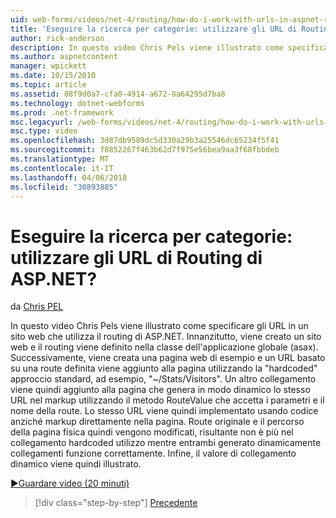 ```yaml
---
uid: web-forms/videos/net-4/routing/how-do-i-work-with-urls-in-aspnet-routing
title: 'Eseguire la ricerca per categorie: utilizzare gli URL di Routing di ASP.NET? | Microsoft Docs'
author: rick-anderson
description: In questo video Chris Pels viene illustrato come specificare gli URL in un sito web che utilizza il routing di ASP.NET. Prima di tutto, viene creato un sito web e il routing viene definito nel GL....
ms.author: aspnetcontent
manager: wpickett
ms.date: 10/15/2010
ms.topic: article
ms.assetid: 08f9d0a7-cfa0-4914-a672-8a64295d7ba8
ms.technology: dotnet-webforms
ms.prod: .net-framework
msc.legacyurl: /web-forms/videos/net-4/routing/how-do-i-work-with-urls-in-aspnet-routing
msc.type: video
ms.openlocfilehash: 3d87db9589dc5d330a29b3a25546dc65234f5f41
ms.sourcegitcommit: f8852267f463b62d7f975e56bea9aa3f68fbbdeb
ms.translationtype: MT
ms.contentlocale: it-IT
ms.lasthandoff: 04/06/2018
ms.locfileid: "30893885"
---
```

<a name="how-do-i-work-with-urls-in-aspnet-routing"></a>Eseguire la ricerca per categorie: utilizzare gli URL di Routing di ASP.NET?
====================
da [Chris PEL](https://twitter.com/chrispels)

In questo video Chris Pels viene illustrato come specificare gli URL in un sito web che utilizza il routing di ASP.NET. Innanzitutto, viene creato un sito web e il routing viene definito nella classe dell'applicazione globale (asax). Successivamente, viene creata una pagina web di esempio e un URL basato su una route definita viene aggiunto alla pagina utilizzando la "hardcoded" approccio standard, ad esempio, "~/Stats/Visitors". Un altro collegamento viene quindi aggiunto alla pagina che genera in modo dinamico lo stesso URL nel markup utilizzando il metodo RouteValue che accetta i parametri e il nome della route. Lo stesso URL viene quindi implementato usando codice anziché markup direttamente nella pagina. Route originale e il percorso della pagina fisica quindi vengono modificati, risultante non è più nel collegamento hardcoded utilizzo mentre entrambi generato dinamicamente collegamenti funzione correttamente. Infine, il valore di collegamento dinamico viene quindi illustrato.

[&#9654;Guardare video (20 minuti)](https://channel9.msdn.com/Blogs/ASP-NET-Site-Videos/how-do-i-work-with-urls-in-aspnet-routing)

> [!div class="step-by-step"]
> [Precedente](how-do-i-use-routing-with-aspnet-web-forms.md)
